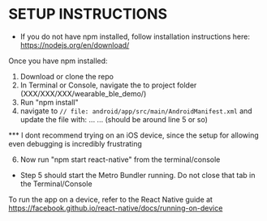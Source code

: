 # SETUP INSTRUCTIONS

- If you do not have npm installed, follow installation instructions here: https://nodejs.org/en/download/

Once you have npm installed:

1. Download or clone the repo
2. In Terminal or Console, navigate the to project folder (XXX/XXX/XXX/wearable_ble_demo/)
3. Run "npm install"
4. navigate to `// file: android/app/src/main/AndroidManifest.xml` and update the file with:
   ...
   <uses-permission android:name="android.permission.BLUETOOTH"/>
   <uses-permission android:name="android.permission.BLUETOOTH_ADMIN"/>
   <uses-permission android:name="android.permission.ACCESS_COARSE_LOCATION" />
   ...
   (should be around line 5 or so)

\*\*\* I dont recommend trying on an iOS device, since the setup for allowing even debugging is incredibly frustrating

6. Now run "npm start react-native" from the terminal/console

- Step 5 should start the Metro Bundler running. Do not close that tab in the Terminal/Console

To run the app on a device, refer to the React Native guide at https://facebook.github.io/react-native/docs/running-on-device
